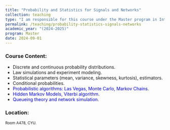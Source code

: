 ```yaml
---
title: "Probability and Statistics for Signals and Networks"
collection: teaching
type: "I am responsible for this course under the Master program in Intelligent and Communicating Systems, with a total of 40 teaching hours lecture."
permalink: /teaching/probability-statistics-signals-networks
academic_year: "(2024-2025)"
program: Master
date: 2024-09-01
---
```


### Course Content:
- Discrete and continuous probability distributions.
- Law simulations and experiment modeling.
- Statistical parameters (mean, variance, skewness, kurtosis), estimators.
- Conditional probabilities.
- <span style="color:blue;">Probabilistic algorithms: Las Vegas, Monte Carlo, Markov Chains</span>.
- <span style="color:blue;">Hidden Markov Models, Viterbi algorithm</span>.
- <span style="color:blue;">Queueing theory and network simulation</span>.

### Location:
<span style="font-size: smaller;">Room A478, CYU.</span>


